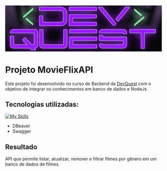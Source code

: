   
![image](./src/imagens/DEV_QUEST.png)



# Projeto MovieFlixAPI
 Este projeto foi desenvolvido no curso de Backend da [DevQuest](https://github.com/devemdobro) com o objetivo de integrar os conhecimentos em banco de dados e NodeJs. 


## Tecnologias utilizadas:
[![My Skills](https://skillicons.dev/icons?i=nodejs,typescript,express,postgres,postman,prisma)](https://skillicons.dev)
- DBeaver
- Swagger
  
## Resultado
 API que permite listar, atualizar, remover e filtrar filmes por gênero em um banco de dados de filmes.
 
